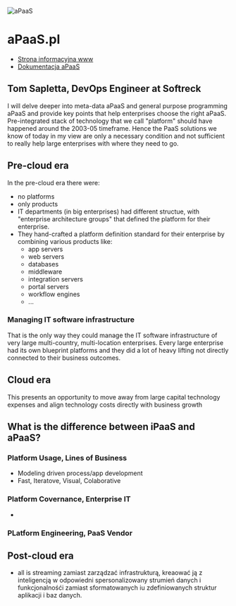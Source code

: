 ![aPaaS](https://logo.apaas.pl/1/cover.png)
# aPaaS.pl

+ [Strona informacyjna www](https://www.apaas.pl/)
+ [Dokumentacja aPaaS](https://docs.apaas.pl/)

## Tom Sapletta, DevOps Engineer at Softreck

I will delve deeper into meta-data aPaaS and general purpose programming aPaaS and provide key points that help enterprises choose the right aPaaS.
Pre-integrated stack of technology that we call "platform" should have happened around the 2003-05 timeframe. 
Hence the PaaS solutions we know of today in my view are only a necessary condition and not sufficient to really help large enterprises with where they need to go.

## Pre-cloud era

In the pre-cloud era there were:
+ no platforms
+ only products
+ IT departments (in big enterprises) had different structue, with "enterprise architecture groups" that defined the platform for their enterprise. 
+ They hand-crafted a platform definition standard for their enterprise by combining various products like:
  + app servers
  + web servers
  + databases
  + middleware
  + integration servers
  + portal servers
  + workflow engines
  + ...

### Managing IT software infrastructure

That is the only way they could manage the IT software infrastructure of very large multi-country, multi-location enterprises. 
Every large enterprise had its own blueprint platforms and they did a lot of heavy lifting not directly connected to their business outcomes.

## Cloud era
This presents an opportunity to move away from large capital technology expenses and align technology costs directly with business growth




## What is the difference between iPaaS and aPaaS?


### Platform Usage, Lines of Business
+ Modeling driven process/app development
+ Fast, Iteratove, Visual, Colaborative

### Platform Covernance, Enterprise IT
+ 

### PLatform Engineering, PaaS Vendor


## Post-cloud era


+ all is streaming
zamiast zarządzać infrastrukturą, kreaować ją z inteligencją w odpowiedni spersonalizowany strumień danych i funkcjonalnośći zamiast sformatowanych iu zdefiniowanych struktur aplikacji i baz danych.




